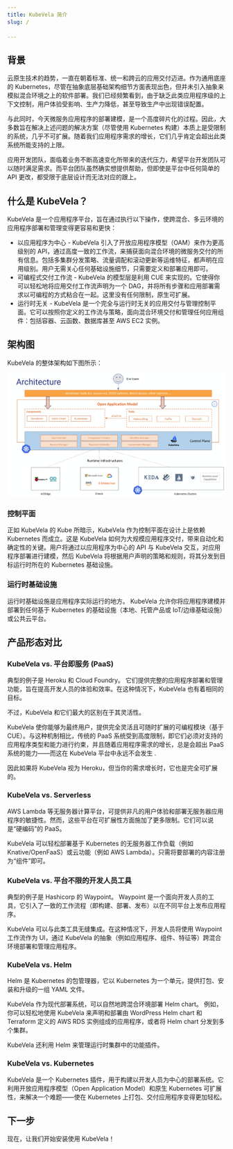 ```yaml
---
title: KubeVela 简介
slug: /

---
```



## 背景

云原生技术的趋势，一直在朝着标准、统一和跨云的应用交付迈进。作为通用底座的 Kubernetes，尽管在抽象底层基础架构细节方面表现出色，但并未引入抽象来模拟混合环境之上的软件部署。我们已经频繁看到，由于缺乏此类应用程序级的上下文控制，用户体验受影响、生产力降低，甚至导致生产中出现错误配置。

与此同时，今天微服务应用程序的部署建模，是一个高度碎片化的过程。因此，大多数旨在解决上述问题的解决方案（尽管使用 Kubernetes 构建）本质上是受限制的系统，几乎不可扩展。随着我们应用程序需求的增长，它们几乎肯定会超出此类系统所能支持的上限。

应用开发团队，面临着业务不断高速变化所带来的迭代压力，希望平台开发团队可以随时满足需求。而平台团队虽然确实想提供帮助，但即使是平台中任何简单的 API 更改，都受限于底层设计而无法对应的跟上。

## 什么是 KubeVela？

KubeVela 是一个应用程序平台，旨在通过执行以下操作，使跨混合、多云环境的应用程序部署和管理变得更容易和更快：

- 以应用程序为中心 - KubeVela 引入了开放应用程序模型（OAM）来作为更高级别的 API，通过高度一致的工作流，来捕获面向混合环境的微服务交付的所有信息。包括多集群分发策略、流量调配和滚动更新等运维特征，都声明在应用级别。用户无需关心任何基础设施细节，只需要定义和部署应用即可。
- 可编程式交付工作流 - KubeVela 的模型层是利用 CUE 来实现的。它使得你可以轻松地将应用交付工作流声明为一个 DAG，并将所有步骤和应用部署需求以可编程的方式粘合在一起。这里没有任何限制，原生可扩展。
- 运行时无关 - KubeVela 是一个完全与运行时无关的应用交付与管理控制平面。它可以按照你定义的工作流与策略，面向混合环境交付和管理任何应用组件：包括容器、云函数、数据库甚至 AWS EC2 实例。

## 架构图

KubeVela 的整体架构如下图所示：

![alt](../resources/arch.png)

### 控制平面 

正如 KubeVela 的 Kube 所暗示，KubeVela 作为控制平面在设计上是依赖 Kubernetes 而成立。这是 KubeVela 如何为大规模应用程序交付，带来自动化和确定性的关键。用户将通过以应用程序为中心的 API 与 KubeVela 交互，对应用程序部署进行建模，然后 KubeVela 将根据用户声明的策略和规则，将其分发到目标运行时所在的 Kubernetes 基础设施。

### 运行时基础设施

运行时基础设施是应用程序实际运行的地方。 KubeVela 允许你将应用程序建模并部署到任何基于 Kubernetes 的基础设施（本地、托管产品或 IoT/边缘基础设施）或公共云平台。

## 产品形态对比

### KubeVela vs. 平台即服务 (PaaS) 

典型的例子是 Heroku 和 Cloud Foundry。 它们提供完整的应用程序部署和管理功能，旨在提高开发人员的体验和效率。在这种情况下，KubeVela 也有着相同的目标。

不过，KubeVela 和它们最大的区别在于其灵活性。

KubeVela 使你能够为最终用户，提供完全灵活且可随时扩展的可编程模块（基于 CUE）。与这种机制相比，传统的 PaaS 系统受到高度限制，即它们必须对支持的应用程序类型和能力进行约束，并且随着应用程序需求的增长，总是会超出 PaaS 系统的能力——而这在 KubeVela 平台中永远不会发生 .

因此如果将 KubeVela 视为 Heroku，但当你的需求增长时，它也是完全可扩展的。

### KubeVela vs. Serverless

AWS Lambda 等无服务器计算平台，可提供非凡的用户体验和部署无服务器应用程序的敏捷性。然而，这些平台在可扩展性方面施加了更多限制。它们可以说是“硬编码”的 PaaS。

KubeVela 可以轻松部署基于 Kubernetes 的无服务器工作负载（例如 Knative/OpenFaaS）或云功能（例如 AWS Lambda）。只需将要部署的内容注册为“组件”即可。

### KubeVela vs. 平台不限的开发人员工具

典型的例子是 Hashicorp 的 Waypoint。 Waypoint 是一个面向开发人员的工具，它引入了一致的工作流程（即构建、部署、发布）以在不同平台上发布应用程序。

KubeVela 可以与此类工具无缝集成。在这种情况下，开发人员将使用 Waypoint 工作流作为 UI，通过 KubeVela 的抽象（例如应用程序、组件、特征等）跨混合环境部署和管理应用程序。

### KubeVela vs. Helm

Helm 是 Kubernetes 的包管理器，它以 Kubernetes 为一个单元，提供打包、安装和升级的一组 YAML 文件。

KubeVela 作为现代部署系统，可以自然地跨混合环境部署 Helm chart。 例如，你可以轻松地使用 KubeVela 来声明和部署由 WordPress Helm chart 和 Terraform 定义的 AWS RDS 实例组成的应用程序，或者将 Helm chart 分发到多个集群。

KubeVela 还利用 Helm 来管理运行时集群中的功能插件。

### KubeVela vs. Kubernetes

KubeVela 是一个 Kubernetes 插件，用于构建以开发人员为中心的部署系统。它利用开放应用程序模型（Open Application Model）和原生 Kubernetes 可扩展性，来解决一个难题——使在 Kubernetes 上打包、交付应用程序变得更加轻松。

## 下一步

现在，让我们开始安装使用 KubeVela！